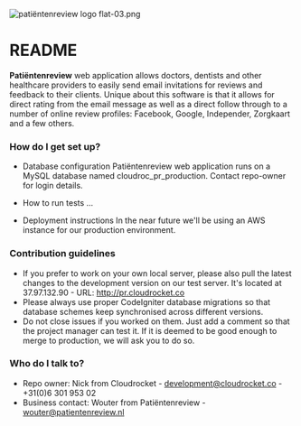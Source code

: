 ![patiëntenreview logo flat-03.png](https://bitbucket.org/repo/zdX58n/images/796034280-pati%C3%ABntenreview%20logo%20flat-03.png)

# README #

**Patiëntenreview** web application allows doctors, dentists and other healthcare providers to easily send email invitations for reviews and feedback to their clients. Unique about this software is that it allows for direct rating from the email message as well as a direct follow through to a number of online review profiles: Facebook, Google, Independer, Zorgkaart and a few others.

### How do I get set up? ###

* Database configuration
Patiëntenreview web application runs on a MySQL database named cloudroc_pr_production. Contact repo-owner for login details.

* How to run tests
...

* Deployment instructions
In the near future we'll be using an AWS instance for our production environment.

### Contribution guidelines ###

* If you prefer to work on your own local server, please also pull the latest changes to the development version on our test server. It's located at 37.97.132.90 - URL: http://pr.cloudrocket.co
* Please always use proper CodeIgniter database migrations so that database schemes keep synchronised across different versions.
* Do not close issues if you worked on them. Just add a comment so that the project manager can test it. If it is deemed to be good enough to merge to production, we will ask you to do so.

### Who do I talk to? ###

* Repo owner: Nick from Cloudrocket - development@cloudrocket.co - +31(0)6 301 953 02
* Business contact: Wouter from Patiëntenreview - wouter@patientenreview.nl
